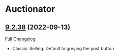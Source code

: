# Auctionator

## [9.2.38](https://github.com/Auctionator/Auctionator/tree/9.2.38) (2022-09-13)
[Full Changelog](https://github.com/Auctionator/Auctionator/compare/9.2.37...9.2.38) 

- Classic: Selling: Default to greying the post button  
